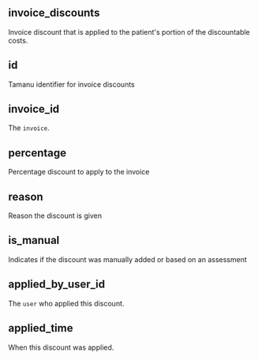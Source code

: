 ## invoice_discounts

Invoice discount that is applied to the patient's portion of the discountable costs.

## id

Tamanu identifier for invoice discounts

## invoice_id

The `invoice`.

## percentage

Percentage discount to apply to the invoice

## reason

Reason the discount is given

## is_manual

Indicates if the discount was manually added or based on an assessment

## applied_by_user_id

The `user` who applied this discount.

## applied_time

When this discount was applied.

